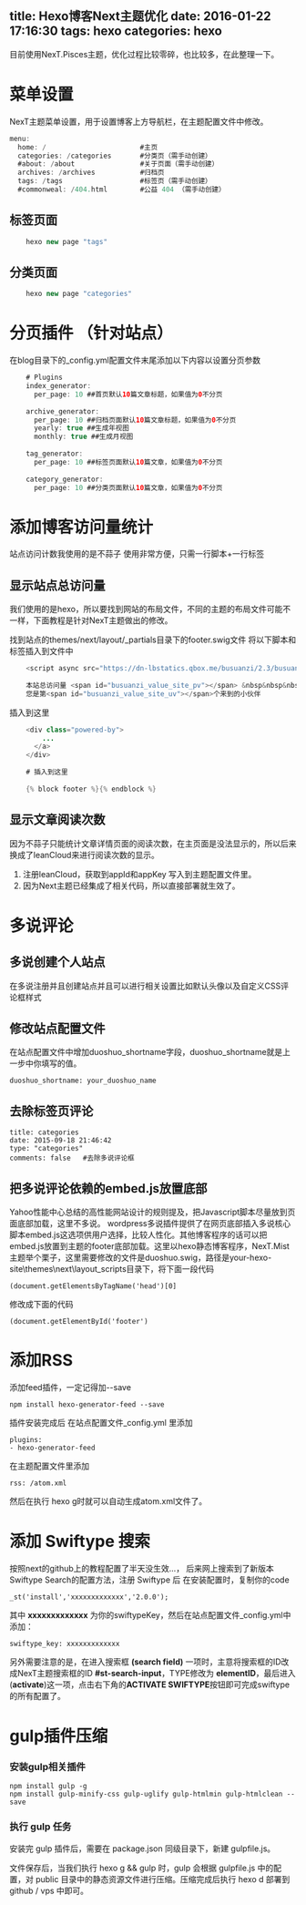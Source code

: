 title: Hexo博客Next主题优化
date: 2016-01-22 17:16:30
tags: hexo
categories: hexo
---

目前使用NexT.Pisces主题，优化过程比较零碎，也比较多，在此整理一下。

# 菜单设置

NexT主题菜单设置，用于设置博客上方导航栏，在主题配置文件中修改。

```	java
menu:  
  home: /                       #主页  
  categories: /categories		#分类页（需手动创建）  
  #about: /about				#关于页面（需手动创建）  
  archives: /archives			#归档页  
  tags: /tags					#标签页（需手动创建）  
  #commonweal: /404.html        #公益 404 （需手动创建）
```
<!--more-->

## 标签页面

```	java
    hexo new page "tags"
```

## 分类页面

```	java
    hexo new page "categories"
```

# 分页插件 （针对站点）

在blog目录下的_config.yml配置文件末尾添加以下内容以设置分页参数

```	java
	# Plugins
	index_generator:
	  per_page: 10 ##首页默认10篇文章标题，如果值为0不分页
	
	archive_generator:
	  per_page: 10 ##归档页面默认10篇文章标题，如果值为0不分页
	  yearly: true ##生成年视图
	  monthly: true ##生成月视图
	
	tag_generator:
	  per_page: 10 ##标签页面默认10篇文章，如果值为0不分页
	
	category_generator: 
	  per_page: 10 ##分类页面默认10篇文章，如果值为0不分页
```

# 添加博客访问量统计

站点访问计数我使用的是不蒜子
使用非常方便，只需一行脚本+一行标签

## 显示站点总访问量

我们使用的是hexo，所以要找到网站的布局文件，不同的主题的布局文件可能不一样，下面教程是针对NexT主题做出的修改。

找到站点的themes/next/layout/_partials目录下的footer.swig文件
将以下脚本和标签插入到文件中

```	java
	<script async src="https://dn-lbstatics.qbox.me/busuanzi/2.3/busuanzi.pure.mini.js"></script>
	
	本站总访问量 <span id="busuanzi_value_site_pv"></span> &nbsp&nbsp&nbsp
	您是第<span id="busuanzi_value_site_uv"></span>个来到的小伙伴
```

插入到这里

```	java
	<div class="powered-by">
		...
	  </a>
	</div>
	
	# 插入到这里
	
	{% block footer %}{% endblock %}
```

## 显示文章阅读次数

因为不蒜子只能统计文章详情页面的阅读次数，在主页面是没法显示的，所以后来换成了leanCloud来进行阅读次数的显示。
1. 注册leanCloud，获取到appId和appKey 写入到主题配置文件里。  
2. 因为Next主题已经集成了相关代码，所以直接部署就生效了。


# 多说评论

## 多说创建个人站点

在多说注册并且创建站点并且可以进行相关设置比如默认头像以及自定义CSS评论框样式

## 修改站点配置文件

在站点配置文件中增加duoshuo_shortname字段，duoshuo_shortname就是上一步中你填写的值。

	duoshuo_shortname: your_duoshuo_name

## 去除标签页评论

	title: categories
	date: 2015-09-18 21:46:42
	type: "categories"
	comments: false   #去除多说评论框

## 把多说评论依赖的embed.js放置底部

Yahoo性能中心总结的高性能网站设计的规则提及，把Javascript脚本尽量放到页面底部加载，这里不多说。
wordpress多说插件提供了在网页底部插入多说核心脚本embed.js这选项供用户选择，比较人性化。其他博客程序的话可以把embed.js放置到主题的footer底部加载。这里以hexo静态博客程序，NexT.Mist主题举个栗子，这里需要修改的文件是duoshuo.swig，路径是your-hexo-site\themes\next\layout\_scripts目录下，将下面一段代码

	(document.getElementsByTagName('head')[0]

修改成下面的代码

	(document.getElementById('footer')

# 添加RSS

添加feed插件，一定记得加--save

	npm install hexo-generator-feed --save

插件安装完成后 在站点配置文件_config.yml 里添加  

	plugins:  
	- hexo-generator-feed

在主题配置文件里添加  

	rss: /atom.xml

然后在执行 hexo g时就可以自动生成atom.xml文件了。

# 添加 Swiftype 搜索

按照next的github上的教程配置了半天没生效...， 后来网上搜索到了新版本Swiftype Search的配置方法，注册 Swiftype 后 在安装配置时，复制你的code  

	_st('install','xxxxxxxxxxxxx','2.0.0');

其中 **xxxxxxxxxxxxx** 为你的swiftypeKey，然后在站点配置文件_config.yml中添加：

	swiftype_key: xxxxxxxxxxxxx

另外需要注意的是，在进入搜索框 **(search field)** 一项时，主意将搜索框的ID改成NexT主题搜索框的ID **#st-search-input**，TYPE修改为 **elementID**，最后进入(**activate**)这一项，点击右下角的**ACTIVATE SWIFTYPE**按钮即可完成swiftype的所有配置了。

# gulp插件压缩

### 安装gulp相关插件

	npm install gulp -g  
	npm install gulp-minify-css gulp-uglify gulp-htmlmin gulp-htmlclean --save

### 执行 gulp 任务

安装完 gulp 插件后，需要在 package.json 同级目录下，新建 gulpfile.js。  

文件保存后，当我们执行 hexo g && gulp 时，gulp 会根据 gulpfile.js 中的配置，对 public 目录中的静态资源文件进行压缩。压缩完成后执行 hexo d 部署到 github / vps 中即可。


    